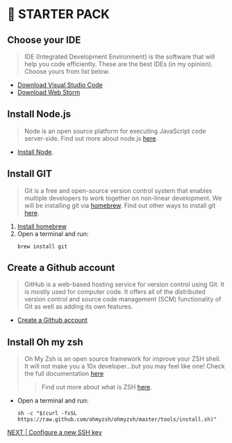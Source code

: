# 🎒 STARTER PACK

## Choose your IDE
>IDE (Integrated Development Environment) is the software that will help you code efficiently.
These are the best IDEs (in my opinion).
Choose yours from list below.
- [Download Visual Studio Code](https://code.visualstudio.com/)
- [Download Web Storm](https://www.jetbrains.com/webstorm/)


## Install Node.js
>Node is an open source platform for executing JavaScript code server-side.
Find out more about node.js [here](https://nodejs.org/en/about/).
- [Install Node](https://nodejs.org/en/). 


## Install GIT
>Git is a free and open-source version control system that enables multiple developers to work together on non-linear development.
We will be installing git via [homebrew](https://brew.sh/).
Find out other ways to install git [here](https://nodejs.org/en/about/).
1. [Install homebrew](https://brew.sh/)
2. Open a terminal and run:
    ```
    brew install git
    ```

## Create a Github account
>GitHub is a web-based hosting service for version control using Git. It is mostly used for computer code. It offers all of the distributed version control and source code management (SCM) functionality of Git as well as adding its own features.
- [Create a Github account](https://github.com)

## Install Oh my zsh
>Oh My Zsh is an open source framework for improve your ZSH shell.
It will not make you a 10x developer...but you may feel like one!
Check the full documentation [here](https://ohmyz.sh/)
> > Find out more about what is ZSH [here](https://www.howtogeek.com/362409/what-is-zsh-and-why-should-you-use-it-instead-of-bash/).

- Open a terminal and run:
    ``` 
    sh -c "$(curl -fsSL https://raw.github.com/ohmyzsh/ohmyzsh/master/tools/install.sh)"
    ```

[NEXT | Configure a new SSH key](./ssh.md)